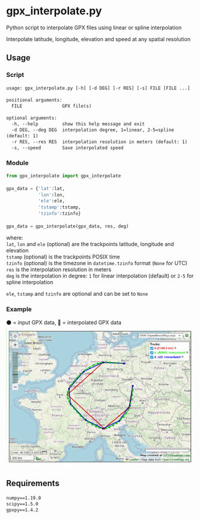 # gpx_interpolate.py

Python script to interpolate GPX files using linear or spline interpolation

Interpolate latitude, longitude, elevation and speed at any spatial resolution

## Usage

### Script
```
usage: gpx_interpolate.py [-h] [-d DEG] [-r RES] [-s] FILE [FILE ...]

positional arguments:
  FILE               GPX file(s)

optional arguments:
  -h, --help         show this help message and exit
  -d DEG, --deg DEG  interpolation degree, 1=linear, 2-5=spline (default: 1)
  -r RES, --res RES  interpolation resolution in meters (default: 1)
  -s, --speed        Save interpolated speed
```

### Module
```python
from gpx_interpolate import gpx_interpolate

gpx_data = {'lat':lat,
            'lon':lon,
            'ele':ele,
            'tstamp':tstamp,
            'tzinfo':tzinfo}

gpx_data = gpx_interpolate(gpx_data, res, deg)
```

where:  
`lat`, `lon` and `ele` (optional) are the trackpoints latitude, longitude and elevation  
`tstamp` (optional) is the trackpoints POSIX time  
`tzinfo` (optional) is the timezone in `datetime.tzinfo` format (`None` for UTC)  
`res` is the interpolation resolution in meters  
`deg` is the interpolation in degree: `1` for linear interpolation (default) or `2-5` for spline interpolation  

`ele`, `tstamp` and `tzinfo` are optional and can be set to `None`

### Example
:black_circle: = input GPX data, :red_circle: = interpolated GPX data  
![plot.png](plot.png)

## Requirements
```
numpy==1.19.0
scipy==1.5.0
gpxpy==1.4.2
```
